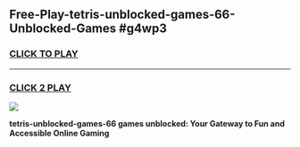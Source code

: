 
## Free-Play-tetris-unblocked-games-66-Unblocked-Games #g4wp3
<h3>
<a href="https://news.freeplayer.one?title=tetris-unblocked-games-66&ref=8M">CLICK TO PLAY</a></h3>
<hr>

<h3>
<a href="https://news.freeplayer.one?title=tetris-unblocked-games-66&ref=8M">CLICK 2 PLAY</a>
  
</h3>

<a href="https://news.freeplayer.one?title=tetris-unblocked-games-66&ref=8M"><img src="https://clearcache.store/games.png"></a>


**tetris-unblocked-games-66 games unblocked: Your Gateway to Fun and Accessible Online Gaming**
